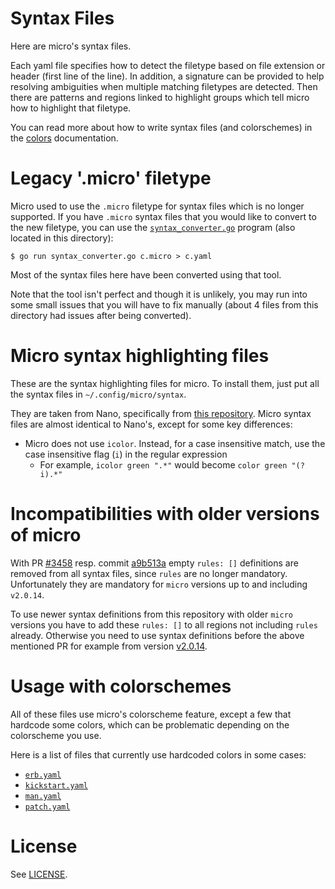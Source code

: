 # Syntax Files

Here are micro's syntax files.

Each yaml file specifies how to detect the filetype based on file extension or header (first line of the line).
In addition, a signature can be provided to help resolving ambiguities when multiple matching filetypes are detected.
Then there are patterns and regions linked to highlight groups which tell micro how to highlight that filetype.

You can read more about how to write syntax files (and colorschemes) in the [colors](../help/colors.md) documentation.

# Legacy '.micro' filetype

Micro used to use the `.micro` filetype for syntax files which is no longer supported. If you have `.micro`
syntax files that you would like to convert to the new filetype, you can use the [`syntax_converter.go`](./syntax_converter.go) program (also located in this directory):

```
$ go run syntax_converter.go c.micro > c.yaml
```

Most of the syntax files here have been converted using that tool.

Note that the tool isn't perfect and though it is unlikely, you may run into some small issues that you will have to fix manually
(about 4 files from this directory had issues after being converted).

# Micro syntax highlighting files

These are the syntax highlighting files for micro. To install them, just
put all the syntax files in `~/.config/micro/syntax`.

They are taken from Nano, specifically from [this repository](https://github.com/scopatz/nanorc).
Micro syntax files are almost identical to Nano's, except for some key differences:

* Micro does not use `icolor`. Instead, for a case insensitive match, use the case insensitive flag (`i`) in the regular expression
    * For example, `icolor green ".*"` would become `color green "(?i).*"`

# Incompatibilities with older versions of micro

With PR [#3458](https://github.com/zyedidia/micro/pull/3458) resp. commit
[a9b513a](https://github.com/zyedidia/micro/commit/a9b513a28adaaa7782505dc1e284e1a0132cb66f)
empty `rules: []` definitions are removed from all syntax files, since
`rules` are no longer mandatory.
Unfortunately they are mandatory for `micro` versions up to and including `v2.0.14`.

To use newer syntax definitions from this repository with older `micro` versions
you have to add these `rules: []` to all regions not including `rules` already.
Otherwise you need to use syntax definitions before the above mentioned PR
for example from version [v2.0.14](https://github.com/zyedidia/micro/tree/v2.0.14).

# Usage with colorschemes

All of these files use micro's colorscheme feature, except a few that hardcode some colors, which can be problematic depending on the colorscheme you use.

Here is a list of files that currently use hardcoded colors in some cases:

* [`erb.yaml`](erb.yaml)
* [`kickstart.yaml`](kickstart.yaml)
* [`man.yaml`](man.yaml)
* [`patch.yaml`](patch.yaml)

# License

See [LICENSE](LICENSE).

